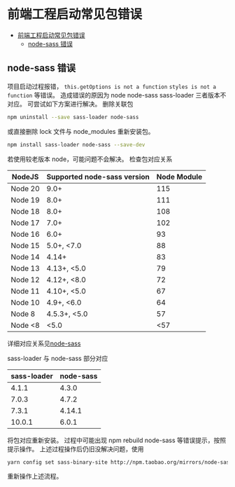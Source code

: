 # 前端工程启动常见包错误

<!-- @import "[TOC]" {cmd="toc" depthFrom=1 depthTo=6 orderedList=false} -->

<!-- code_chunk_output -->

- [前端工程启动常见包错误](#前端工程启动常见包错误)
  - [node-sass 错误](#node-sass-错误)

<!-- /code_chunk_output -->

## node-sass 错误

项目启动过程报错，
`this.getOptions is not a function`
`styles is not a function`
等错误。
造成错误的原因为
node node-sass sass-loader 三者版本不对应。
可尝试如下方案进行解决。
删除关联包

```sh
npm uninstall --save sass-loader node-sass
```

或直接删除 lock 文件与 node_modules
重新安装包。

```sh
npm install sass-loader node-sass --save-dev
```

若使用较老版本 node，可能问题不会解决。
检查包对应关系

| NodeJS  | Supported node-sass version | Node Module |
| ------- | --------------------------- | ----------- |
| Node 20 | 9.0+                        | 115         |
| Node 19 | 8.0+                        | 111         |
| Node 18 | 8.0+                        | 108         |
| Node 17 | 7.0+                        | 102         |
| Node 16 | 6.0+                        | 93          |
| Node 15 | 5.0+, <7.0                  | 88          |
| Node 14 | 4.14+                       | 83          |
| Node 13 | 4.13+, <5.0                 | 79          |
| Node 12 | 4.12+, <8.0                 | 72          |
| Node 11 | 4.10+, <5.0                 | 67          |
| Node 10 | 4.9+, <6.0                  | 64          |
| Node 8  | 4.5.3+, <5.0                | 57          |
| Node <8 | <5.0                        | <57         |

详细对应关系见[node-sass](https://github.com/sass/node-sass)

sass-loader 与 node-sass 部分对应

| sass-loader | node-sass |
| ----------- | --------- |
| 4.1.1       | 4.3.0     |
| 7.0.3       | 4.7.2     |
| 7.3.1       | 4.14.1    |
| 10.0.1      | 6.0.1     |

将包对应重新安装。
过程中可能出现 npm rebuild node-sass 等错误提示，按照提示操作。
上述过程操作后仍旧没解决问题，使用

```sh
yarn config set sass-binary-site http://npm.taobao.org/mirrors/node-sass
```

重新操作上述流程。
